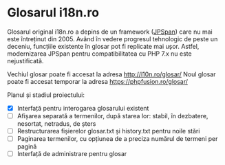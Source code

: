# Glosarul i18n.ro

Glosarul original i18n.ro a depins de un framework ([JPSpan](https://sourceforge.net/projects/jpspan/files/JPSpan/)) care nu mai este întreținut din 2005. Având în vedere progresul tehnologic de peste un deceniu, funcțiile existente în glosar pot fi replicate mai ușor. Astfel, modernizarea JPSpan pentru compatibilitatea cu PHP 7.x nu este nejustificată.

Vechiul glosar poate fi accesat la adresa http://l10n.ro/glosar/
Noul glosar poate fi accesat temporar la adresa https://phpfusion.ro/glosar/

Planul și stadiul proiectului:
- [x] Interfață pentru interogarea glosarului existent
- [ ] Afișarea separată a termenilor, după starea lor: stabil, în dezbatere, nesortat, netradus, de șters
- [ ] Restructurarea fișierelor glosar.txt și history.txt pentru noile stări
- [ ] Paginarea termenilor, cu opțiunea de a preciza numărul de termeni per pagină
- [ ] Interfață de administrare pentru glosar
